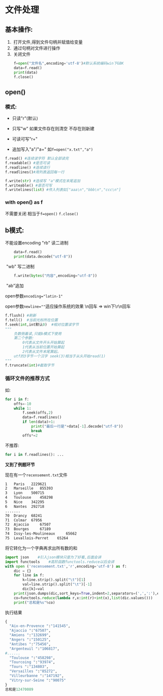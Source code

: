 # 文件处理

##  基本操作:

1. ​    打开文件,得到文件句柄并赋值给变量
2. ​    通过句柄对文件进行操作
3. ​    关闭文件  

```python
    f=open("文件名",encoding='utf-8')#默认系统编码win下GBK
    data=f.read()
    print(data)
    f.close()
```

## open()

### 模式:

- 只读"r"(默认)

- 只写"w" 如果文件存在则清空 不存在则新建

- 可读可写"r+"

- 追加写入"a"/"a+"  如`f=open("x.txt","a")`


```python
f.read() #连续读字符 默认全部读完
f.readable() #是否可读
f.readline() #连续读行
f.readlines()#用列表返回每一行

f.write(str) #连续写 "a"模式在末尾追加
f.writeable() #是否可写
f.writelines(list) #传入列表如["aaa\n","bbb\n","ccc\n"]
```



### with open() as f

不需要关闭
相当于`f=open()`
           `f.close()`
    

## b模式:

不能设置encoding
    "rb" 读二进制

```python
    data=f.read()
    print(data.decode("utf-8"))
```


​    "wb" 写二进制

```python
    f.write(bytes("内容",encoding="utf-8"))
```

​    "ab"追加



open参数`encoding="latin-1"`



open参数`newline=""`适应操作系统的效果
				\n回车  =>  win下\r\n回车



```python
f.flush() #刷新
f.tell()  #当前光标所在位置
f.seek(int,int默认0)  #相对位置读字节
"""
    负数倒着读,只能b模式下使用
    第二个参数:
        0代表从文件开头开始算起
        1代表从当前位置开始算起
        2代表从文件末尾算起。
    utf的3字节一个汉字 seek(3)相当于从头开始read(1)
"""
f.truncate(int)#截取字节
```



### 循环文件的推荐方式

如:

```python
for i in f:
    offs=-10
    while 1:
        f.seek(offs,2)
        data=f.readlines()
        if len(data)>1:
            print("最后一行是"+data[-1].decode("utf-8"))
            break
        offs*=2
```

不推荐:

```python
for i in f.readlines(): ...
```



**又到了例题环节**

现在有一个`recensement.txt`文件

```txt
1 	Paris 	2229621
2 	Marseille 	855393
3 	Lyon 	500715
4 	Toulouse 	458298
5 	Nice 	342295
6 	Nantes 	292718
.......
70 	Drancy 	68241
71 	Colmar 	67956
72 	Ajaccio 	67507
73 	Bourges 	67189
74 	Issy-les-Moulineaux 	65662
75 	Levallois-Perret 	65264
```

将它转化为一个字典再求出所有数的和

```python
import json    #引入json模块只是为了好看,后面会讲
import functools    #高阶函数functools.reduce以后会讲
with open ('recensement.txt','r',encoding='utf-8') as f:
    dic = {}
    for line in f:
        k=line.strip().split("\t")[1]
        val=line.strip().split("\t")[-1]
        dic[k]=val
    print(json.dumps(dic,sort_keys=True,indent=2,separators=(',',':'),ensure_ascii=False))
    co=functools.reduce(lambda r,x:int(r)+int(x),list(dic.values()))
    print("总和是%s"%co)
```

执行结果

```python
{
  "Aix-en-Provence ":"141545",
  "Ajaccio ":"67507",
  "Amiens ":"132699",
  "Angers ":"150125",
  "Antibes ":"75456",
  "Argenteuil ":"106817",
#......
  "Toulouse ":"458298",
  "Tourcoing ":"93974",
  "Tours ":"134803",
  "Versailles ":"85272",
  "Villeurbanne ":"147192",
  "Vitry-sur-Seine ":"90075"
}
总和是12470089
```

